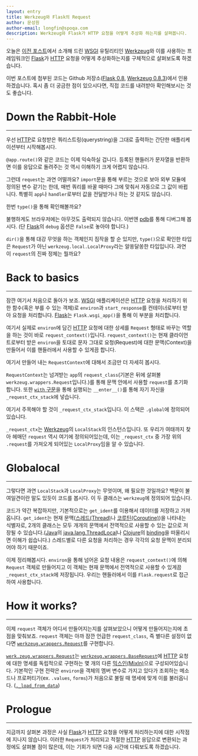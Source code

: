 ```yaml
---
layout: entry
title: Werkzeug와 Flask의 Request
author: 문성원
author-email: longfin@spoqa.com
description: Werkzeug와 Flask가 HTTP 요청을 어떻게 추상화 하는지를 살펴봅니다.
---
```


오늘은 [이전 포스트](http://spoqa.github.com/2012/01/16/wsgi-and-flask.html)에서 소개해 드린 [WSGI] 유틸리티인 [Werkzeug]와 이를 사용하는 프레임워크인 [Flask]가 [HTTP] 요청을 어떻게 추상화하는지를 구체적으로 살펴보도록 하겠습니다. 

이번 포스트에 첨부된 코드는 Github 저장소([Flask 0.8](https://github.com/mitsuhiko/flask/tree/0.8), [Werkzeug 0.8.3](https://github.com/mitsuhiko/werkzeug/tree/0.8.3))에서 인용하겠습니다. 혹시 좀 더 궁금한 점이 있으시다면, 직접 코드를 내려받아 확인해보시는 것도 좋습니다.


# Down the Rabbit-Hole
---

우선 [HTTP]로 요청받은 쿼리스트링(querystring)을 그대로 출력하는 간단한 애플리케이션부터 시작해봅시다.

<script src="https://gist.github.com/2594329.js?file=simple_app.py"></script>

<code>@app.route()</code>와 같은 코드는 이제 익숙하실 겁니다. 등록된 핸들러가 문자열을 반환하면 이를 응답으로 돌려주는 것 역시 이해하기 크게 어렵지 않습니다. 


그런데 <code>request</code>는 과연 어떨까요? <code>import</code>문을 통해 부르는 것으로 보아 외부 모듈에 정의된 변수 같기는 한데, 매번 쿼리를 바꿀 때마다 그에 맞춰서 자동으로 그 값이 바뀝니다. 특별히 <code>app</code>나 <code>handler</code>로부터 값을 전달받거나 하는 것 같지도 않습니다. 


한번 <code>type()</code>을 통해 확인해볼까요?

<script src="https://gist.github.com/2594329.js?file=what_is_this.py"></script>

불행하게도 브라우저에는 아무것도 출력되지 않습니다. 이번엔 [pdb]를 통해 디버그해 봅시다. (단 [Flask]의 <code>debug</code> 옵션은 <code>False</code>로 놓아야 합니다.)

<script src="https://gist.github.com/2594329.js?file=gistfile1.txt"></script>

<code>dir()</code>을 통해 대강 무엇을 하는 객체인지 짐작을 할 순 있지만, <code>type()</code>으로 확인한 타입은 <code>Request</code>가 아닌 <code>werkzeug.local.LocalProxy</code>라는 알쏭달쏭한 타입입니다. 과연 이 <code>request</code>의 진짜 정체는 뭘까요?

# Back to basics
---

잠깐 여기서 처음으로 돌아가 보죠. [WSGI] 애플리케이션은 [HTTP] 요청을 처리하기 위한 함수(혹은 부를 수 있는 객체)로 <code>environ</code>과 <code>start_response</code>를 컨테이너로부터 받아 요청을 처리합니다. [Flask]는 <code>Flask.wsgi\_app()</code>을 통해 이 부분을 처리합니다.

<script src="https://gist.github.com/2594329.js?file=wsgi_app.py"></script>

여기서 실제로 <code>environ</code>에 담긴 [HTTP] 요청에 대한 상세를 <code>Request</code> 형태로 바꾸는 역할을 하는 것이 바로 <code>request\_context()</code>입니다. <code>request\_context()</code>는 현재 클라이언트로부터 받은 <code>environ</code>을 토대로 문자 그대로 요청(Request)에 대한 문맥(Context)을 만들어서 이를 핸들러에서 사용할 수 있게끔 합니다. 

<script src="https://gist.github.com/2594329.js?file=request_context.py"></script>

여기서 만들어 내는 <code>RequestContext</code>에 대해서 조금만 더 자세히 봅시다.

<script src="https://gist.github.com/2594329.js?file=RequestContext.py"></script>

<code>RequestContext</code>는 넘겨받는 <code>app</code>의 <code>request_class</code>(기본은 뒤에 살펴볼 <code>werkzeug.wrappers.Request</code>입니다.)를 통해 문맥 안에서 사용할 <code>request</code>를 초기화합니다. 또한 [<code>with</code> 구문](http://docs.python.org/reference/compound_stmts.html#the-with-statement)을 통해 실행되는 <code>\_\_enter\_\_()</code>를 통해 자기 자신을 <code>\_request\_ctx\_stack</code>에 넣습니다.

여기서 주목해야 할 것이 <code>\_request\_ctx\_stack</code>입니다. 이 스택은 <code>.global</code>에 정의되어있습니다.  

<script src="https://gist.github.com/2594329.js?file=global.py"></script>

<code>\_request\_ctx</code>는 [Werkzeug]의 <code>LocalStack</code>의 인스턴스입니다. 또 우리가 여태까지 찾아 헤매던 <code>request</code> 역시 여기에 정의되어있는데, 이는 <code>\_request\_ctx</code> 중 가장 위의 <code>.request</code>를 가져오게 되어있는 <code>LocalProxy</code>임을 알 수 있습니다.

# Globalocal
---

그렇다면 과연 <code>LocalStack</code>과 <code>LocalProxy</code>는 무엇이며, 왜 필요한 것일까요? 백문이 불여일견이란 말도 있듯이 코드를 봅시다. 이 두 클래스는 <code>werkzeug</code>에 정의되어 있습니다.

<script src="https://gist.github.com/2594329.js?file=local.py"></script>

코드가 약간 복잡하지만, 기본적으로는 <code>get_ident</code>를 이용해서 데이터를 저장하고 가져옵니다. <code>get\_ident</code>는 현재 문맥([스레드(Thread)][스레드]나 [코루틴(Coroutine)][코루틴])을 나타내는 식별자로, 2개의 클래스는 모두 개개의 문맥에서 전역적으로 사용할 수 있는 값으로 저장될 수 있습니다.([Java]의 [java.lang.ThreadLocal]나 [Clojure]의 [binding](http://clojure.github.com/clojure/clojure.core-api.html#clojure.core/binding)을 떠올리시면 이해가 쉽습니다.) 스레드별로 다른 요청을 처리하는 경우 각각의 요청 문맥이 분리되어야 하기 때문이죠.

이제 정리해봅시다. <code>environ</code>을 통해 넘어온 요청 내용은 <code>request_context()</code>에 의해 <code>Request</code> 객체로 만들어지고 이 객체는 현재 문맥에서 전역적으로 사용할 수 있게끔 <code>\_request\_ctx\_stack</code>에 저장됩니다. 우리는 핸들러에서 이를 <code>Flask.request</code>로 접근하여 사용합니다.

# How it works?
---

이제 <code>request</code> 객체가 어디서 만들어지는지를 살펴보았으니 어떻게 만들어지는지에 초점을 맞춰보죠. <code>request</code> 객체는 아까 잠깐 언급한 <code>request_class</code>, 즉 별다른 설정이 없다면 [<code>werkzeug.wrappers.Request</code>](https://github.com/mitsuhiko/werkzeug/blob/0.8.3/werkzeug/wrappers.py#L1619)를 구현합니다. 

[<code>werk.zeug.wrappers.Request</code>](https://github.com/mitsuhiko/werkzeug/blob/0.8.3/werkzeug/wrappers.py#L1619)는 [<code>werkzeug.wrappers.BaseRequest</code>](https://github.com/mitsuhiko/werkzeug/blob/0.8.3/werkzeug/wrappers.py#L71)에 [HTTP] 요청에 대한 명세를 독립적으로 구현하는 몇 개의 다른 [믹스인(MixIn)][믹스인]으로 구성되어있습니다. 기본적인 구현 전략은 <code>environ</code>을 객체의 멤버 변수로 가지고 있다가 조회하는 메소드나 프로퍼티가(ex. <code>.values</code>, <code>forms</code>)가 처음으로 불릴 때 명세에 맞게 이를 불러옵니다. ([<code>.\_load\_from\_data</code>](https://github.com/mitsuhiko/werkzeug/blob/0.8.3/werkzeug/wrappers.py#L299))

# Prologue
---

지금까지 살펴본 과정은 사실 [Flask]가 [HTTP] 요청을 어떻게 처리하는지에 대한 시작점에 지나지 않습니다. 이러한 <code>Request</code>가 처리되고 적절한 [HTTP] 응답으로 변환되는 과정에도 살펴볼 점이 많은데, 이는 기회가 되면 다음 시간에 다뤄보도록 하겠습니다.

[WSGI]: http://www.wsgi.org/en/latest/index.html
[Flask]: http://flask.pocoo.org
[Werkzeug]: http://werkzeug.pocoo.org/
[HTTP]: http://ko.wikipedia.org/wiki/HTTP
[pdb]: http://docs.python.org/library/pdb.html
[Java]: http://en.wikipedia.org/wiki/Java_(programming_language)
[java.lang.ThreadLocal]: http://docs.oracle.com/javase/6/docs/api/java/lang/ThreadLocal.html
[Clojure]: http://clojure.org
[코루틴]: http://en.wikipedia.org/wiki/Coroutine
[스레드]: http://en.wikipedia.org/wiki/Thread_(computing)
[믹스인]: http://en.wikipedia.org/wiki/Mixin

